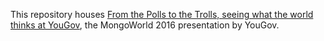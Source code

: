 This repository houses [From the Polls to the Trolls, seeing what the world thinks at YouGov](https://rawgit.com/yougov/mongoworld-2016/master/index.html#/), the MongoWorld 2016 presentation by YouGov.
